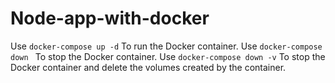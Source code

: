# Node-app-with-docker

Use `docker-compose up -d` To run the Docker container.
Use `docker-compose down ` To stop the Docker container.
Use `docker-compose down -v` To stop the Docker container and delete the volumes created by the container.
